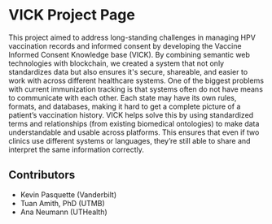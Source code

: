 #  VICK Project Page
This project aimed to address long-standing challenges in managing HPV vaccination records and informed consent by developing the Vaccine Informed Consent Knowledge base (VICK). By combining semantic web technologies with blockchain, we created a system that not only standardizes data but also ensures it's secure, shareable, and easier to work with across different healthcare systems. One of the biggest problems with current immunization tracking is that systems often do not have means to communicate with each other. Each state may have its own rules, formats, and databases, making it hard to get a complete picture of a patient’s vaccination history. VICK helps solve this by using standardized terms and relationships (from existing biomedical ontologies) to make data understandable and usable across platforms. This ensures that even if two clinics use different systems or languages, they’re still able to share and interpret the same information correctly.



## Contributors

* Kevin Pasquette (Vanderbilt)
* Tuan Amith, PhD (UTMB)
* Ana Neumann (UTHealth)
